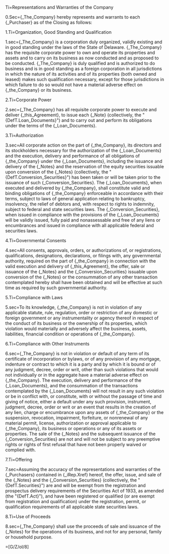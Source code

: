 Ti=Representations and Warranties of the Company

0.Sec={_The_Company} hereby represents and warrants to each {_Purchaser} as of the Closing as follows:

1.Ti=Organization, Good Standing and Qualification

1.sec={_The_Company} is a corporation duly organized, validly existing and in good standing under the laws of the State of Delaware.  {_The_Company} has the requisite corporate power to own and operate its properties and assets and to carry on its business as now conducted and as proposed to be conducted.  {_The_Company} is duly qualified and is authorized to do business and is in good standing as a foreign corporation in all jurisdictions in which the nature of its activities and of its properties (both owned and leased) makes such qualification necessary, except for those jurisdictions in which failure to do so would not have a material adverse effect on {_the_Company} or its business.

2.Ti=Corporate Power

2.sec={_The_Company} has all requisite corporate power to execute and deliver {_this_Agreement}, to issue each {_Note} (collectively, the "{DefT.Loan_Documents}") and to carry out and perform its obligations under the terms of the {_Loan_Documents}.  

3.Ti=Authorization

3.sec=All corporate action on the part of {_the_Company}, its directors and its stockholders necessary for the authorization of the {_Loan_Documents} and the execution, delivery and performance of all obligations of {_the_Company} under the {_Loan_Documents}, including the issuance and delivery of the {_Notes} and the reservation of the equity securities issuable upon conversion of the {_Notes} (collectively, the "{DefT.Conversion_Securities}") has been taken or will be taken prior to the issuance of such {_Conversion_Securities}.  The {_Loan_Documents}, when executed and delivered by {_the_Company}, shall constitute valid and binding obligations of {_the_Company} enforceable in accordance with their terms, subject to laws of general application relating to bankruptcy, insolvency, the relief of debtors and, with respect to rights to indemnity, subject to federal and state securities laws.  The {_Conversion_Securities}, when issued in compliance with the provisions of the {_Loan_Documents} will be validly issued, fully paid and nonassessable and free of any liens or encumbrances and issued in compliance with all applicable federal and securities laws.

4.Ti=Governmental Consents

4.sec=All consents, approvals, orders, or authorizations of, or registrations, qualifications, designations, declarations, or filings with, any governmental authority, required on the part of {_the_Company} in connection with the valid execution and delivery of {_this_Agreement}, the offer, sale or issuance of the {_Notes} and the {_Conversion_Securities} issuable upon conversion of the {_Notes} or the consummation of any other transaction contemplated hereby shall have been obtained and will be effective at such time as required by such governmental authority. 

5.Ti=Compliance with Laws

5.sec=To its knowledge, {_the_Company} is not in violation of any applicable statute, rule, regulation, order or restriction of any domestic or foreign government or any instrumentality or agency thereof in respect of the conduct of its business or the ownership of its properties, which violation would materially and adversely affect the business, assets, liabilities, financial condition or operations of {_the_Company}.  

6.Ti=Compliance with Other Instruments

6.sec={_The_Company} is not in violation or default of any term of its certificate of incorporation or bylaws, or of any provision of any mortgage, indenture or contract to which it is a party and by which it is bound or of any judgment, decree, order or writ, other than such violations that would not individually or in the aggregate have a material adverse effect on {_the_Company}. The execution, delivery and performance of the {_Loan_Documents}, and the consummation of the transactions contemplated by the {_Loan_Documents} will not result in any such violation or be in conflict with, or constitute, with or without the passage of time and giving of notice, either a default under any such provision, instrument, judgment, decree, order or writ or an event that results in the creation of any lien, charge or encumbrance upon any assets of {_the_Company} or the suspension, revocation, impairment, forfeiture, or nonrenewal of any material permit, license, authorization or approval applicable to {_the_Company}, its business or operations or any of its assets or properties.  The sale of the {_Notes} and the subsequent issuance of the {_Conversion_Securities} are not and will not be subject to any preemptive rights or rights of first refusal that have not been properly waived or complied with.

7.Ti=Offering

7.sec=Assuming the accuracy of the representations and warranties of the {_Purchasers} contained in {_iRep.Xref} hereof, the offer, issue, and sale of the {_Notes} and the {_Conversion_Securities} (collectively, the "{DefT.Securities}") are and will be exempt from the registration and prospectus delivery requirements of the Securities Act of 1933, as amended (the "{DefT.Act}"), and have been registered or qualified (or are exempt from registration and qualification) under the registration, permit, or qualification requirements of all applicable state securities laws.

8.Ti=Use of Proceeds

8.sec={_The_Company} shall use the proceeds of sale and issuance of the {_Notes} for the operations of its business, and not for any personal, family or household purpose.


=[G/Z/ol/8]
